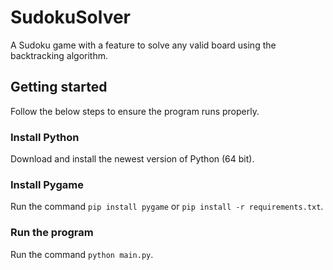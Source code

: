 # SudokuSolver
A Sudoku game with a feature to solve any valid board using the backtracking algorithm.

## Getting started
Follow the below steps to ensure the program runs properly.

### Install Python
Download and install the newest version of Python (64 bit).

### Install Pygame
Run the command ```pip install pygame``` or ```pip install -r requirements.txt```.

### Run the program
Run the command ```python main.py```.
